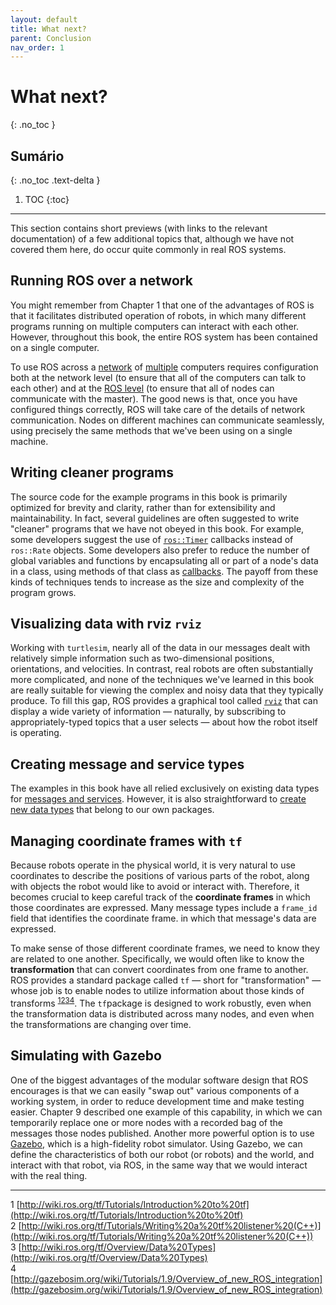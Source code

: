 ```yaml
---
layout: default
title: What next?
parent: Conclusion
nav_order: 1
---
```


# What next?
{: .no_toc }

## Sumário
{: .no_toc .text-delta }

1. TOC
{:toc}
---

This section contains short previews (with links to the relevant documentation) of a few
additional topics that, although we have not covered them here, do occur quite commonly
in real ROS systems.

## Running ROS over a network

You might remember from Chapter 1 that one of the advantages of ROS is that it facilitates distributed operation of robots, in which many different programs running on multiple computers can interact with each other. However,
throughout this book, the entire ROS system has been contained on a single computer.

To use ROS across a [network](http://wiki.ros.org/ROS/NetworkSetup) of [multiple](http://wiki.ros.org/ROS/Tutorials/MultipleMachines) computers requires configuration both at the
network level (to ensure that all of the computers can talk to each other) and at the [ROS level](http://wiki.ros.org/ROS/EnvironmentVariables) (to ensure that all of nodes can communicate with the master). 
The good news is that, once you have configured things correctly, ROS will take care of the details of network communication. Nodes on different machines can communicate seamlessly,
using precisely the same methods that we've been using on a single machine.

## Writing cleaner programs

The source code for the example programs in this book is primarily optimized for brevity and clarity, rather than for extensibility and maintainability.
In fact, several guidelines are often suggested to write "cleaner" programs that we have not
obeyed in this book. For example, some developers suggest the use of [`ros::Timer`](http://wiki.ros.org/roscpp/Overview/Timers) callbacks instead of `ros::Rate` objects.
Some developers also prefer to reduce the number of global variables and functions by encapsulating all or part of a node's data in a class, using methods of that class 
as [callbacks](http://wiki.ros.org/roscpp_tutorials/Tutorials/UsingClassMethodsAsCallbacks). The payoff from these kinds of techniques tends to increase as the size and 
complexity of the program grows.

## Visualizing data with rviz `rviz`

Working with `turtlesim`, nearly all of the data in our messages dealt with relatively simple information such as two-dimensional positions, orientations, and velocities. 
In contrast, real robots are often substantially more complicated, and none of the techniques we've learned in this book are really suitable for viewing the complex and 
noisy data that they typically produce. To fill this gap, ROS provides a graphical tool called [`rviz`](http://wiki.ros.org/rviz) that can display a wide variety of information — naturally, by subscribing 
to appropriately-typed topics that a user selects — about how the robot itself is operating.

## Creating message and service types

The examples in this book have all relied exclusively on existing data types for [messages and services](http://wiki.ros.org/ROS/Tutorials/CreatingMsgAndSrv). However, it is also straightforward to
[create new data types](http://wiki.ros.org/ROS/Tutorials/DefiningCustomMessages) that belong to our own packages.

## Managing coordinate frames with `tf`

Because robots operate in the physical world, it
is very natural to use coordinates to describe the positions of various parts of the robot,
along with objects the robot would like to avoid or interact with. Therefore, it becomes crucial 
to keep careful track of the **coordinate frames** in which those coordinates are expressed. Many message types include 
a `frame_id` field that identifies the coordinate frame.
in which that message's data are expressed. 

To make sense of those different coordinate frames, we need to know they are related
to one another. Specifically, we would often like to know the **transformation** that can
convert coordinates from one frame to another. ROS provides a standard package called
`tf` — short for "transformation" — whose job is to enable nodes to utilize information about
those kinds of transforms <sup>[1](#fn1)</sup><sup>[2](#fn2)</sup><sup>[3](#fn3)</sup><sup>[4](#fn4)</sup>. The `tf`package is designed to work robustly, even
when the transformation data is distributed across many nodes, and even when the transformations are changing over time.

## Simulating with Gazebo

One of the biggest advantages of the modular software design
that ROS encourages is that we can easily "swap out" various components of a working system, in order to reduce development time and make testing easier. Chapter 9 described
one example of this capability, in which we can temporarily replace one or more nodes
with a recorded bag of the messages those nodes published. Another more powerful option is to use [Gazebo](http://gazebosim.org/wiki/Tutorials/1.9/Overview_of_new_ROS_integration), which is a high-fidelity robot simulator.
Using Gazebo, we can
define the characteristics of both our robot (or robots) and the world, and interact with
that robot, via ROS, in the same way that we would interact with the real thing.


____
<a name="fn1">1</a> [http://wiki.ros.org/tf/Tutorials/Introduction%20to%20tf](http://wiki.ros.org/tf/Tutorials/Introduction%20to%20tf)<br>
<a name="fn2">2</a> [http://wiki.ros.org/tf/Tutorials/Writing%20a%20tf%20listener%20(C++)](http://wiki.ros.org/tf/Tutorials/Writing%20a%20tf%20listener%20(C++))<br>
<a name="fn3">3</a> [http://wiki.ros.org/tf/Overview/Data%20Types](http://wiki.ros.org/tf/Overview/Data%20Types)<br>
<a name="fn4">4</a> [http://gazebosim.org/wiki/Tutorials/1.9/Overview_of_new_ROS_integration](http://gazebosim.org/wiki/Tutorials/1.9/Overview_of_new_ROS_integration)
